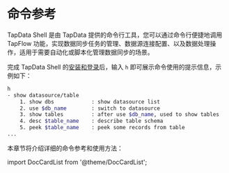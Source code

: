 # 命令参考

TapData Shell 是由 TapData 提供的命令行工具，您可以通过命令行便捷地调用 TapFlow 功能，实现数据同步任务的管理、数据源连接配置、以及数据处理操作，适用于需要自动化或脚本化管理数据同步的场景。

完成 TapData Shell 的[安装和登录](../quick-start.md)后，输入 `h` 即可展示命令使用的提示信息，示例如下：

```bash
h
- show datasource/table               
    1. show dbs            : show datasource list
    2. use $db_name        : switch to datasource
    3. show tables         : after use $db_name, used to show tables
    4. desc $table_name    : describe table schema                  
    5. peek $table_name    : peek some records from table  
...
```

本章节将介绍详细的命令参考和使用方法：

import DocCardList from '@theme/DocCardList';

<DocCardList />